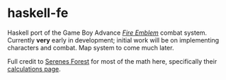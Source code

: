 haskell-fe
==========

Haskell port of the Game Boy Advance [*Fire Emblem*](https://en.wikipedia.org/wiki/Fire_Emblem) combat system. Currently **very** early in development; initial work will be on implementing characters and combat. Map system to come much later.

Full credit to [Serenes Forest](http://serenesforest.net) for most of the math here, specifically their [calculations page](http://serenesforest.net/blazing-sword/miscellaneous/calculations/).
